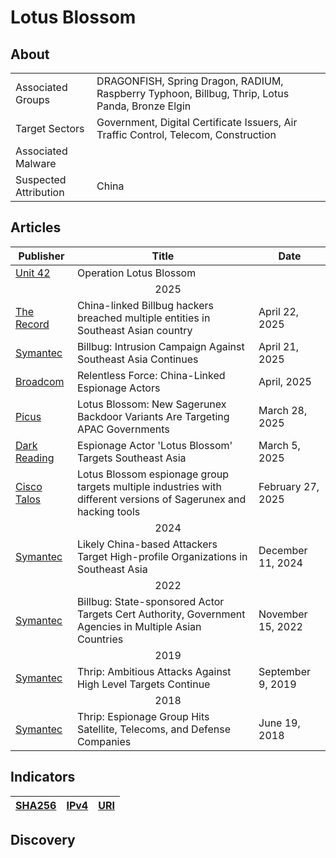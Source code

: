<h1>Lotus Blossom</h1>

<h2>About</h2>
<table>
  <tr>
    <td>Associated Groups</td>
    <td>DRAGONFISH, Spring Dragon, RADIUM, Raspberry Typhoon, Billbug, Thrip, Lotus Panda, Bronze Elgin</td>
  </tr>
  <tr>
    <td>Target Sectors</td>
    <td>Government, Digital Certificate Issuers, Air Traffic Control, Telecom, Construction</td>
  </tr>
  <tr>
    <td>Associated Malware</td>
    <td></td>
  </tr>
  <tr>
    <td>Suspected Attribution</td>
    <td>China</td>
  </tr>
</table>


<h2>Articles</h2>
<table>
  <thead>
    <tr>
      <th>Publisher</th>
      <th>Title</th>
      <th>Date</th>
    </tr>
  </thead>
  <tbody>
    <tr>
      <td>
        <a href="https://www.paloaltonetworks.com/apps/pan/public/downloadResource?pagePath=/content/pan/en_US/resources/research/unit42-operation-lotus-blossom">Unit 42</a>
      </td>
      <td>Operation Lotus Blossom</td>
      <td></td>
    </tr>
    <tr>
      <td colspan="100" align="center">2025</td>
    </tr>
    <tr>
      <td>
        <a href="https://therecord.media/billbug-china-linked-apt-southeast-asian-country-multiple-orgs-hacked">The Record</a>
      </td>
      <td>China-linked Billbug hackers breached multiple entities in Southeast Asian country</td>
      <td>April 22, 2025</td>
    </tr>
    <tr>
      <td>
        <a href="https://www.security.com/threat-intelligence/billbug-china-espionage">Symantec</a>
      </td>
      <td>Billbug: Intrusion Campaign Against Southeast Asia Continues</td>
      <td>April 21, 2025</td>    
    </tr>
    <tr>
      <td>
        <a href="https://sed-cms.broadcom.com/system/files/threat-hunter-whitepaper/2025-04/2025_04_ChinaLinked_Espionage_Actors.pdf">Broadcom</a>
      </td>
      <td>Relentless Force: China-Linked Espionage Actors</td>
      <td>April, 2025</td>
    </tr>
    <tr>
      <td>
        <a href="https://www.picussecurity.com/resource/blog/lotus-blossom">Picus</a>
      </td>
      <td>Lotus Blossom: New Sagerunex Backdoor Variants Are Targeting APAC Governments</td>
      <td>March 28, 2025</td>
    </tr>
    <tr>
      <td>
        <a href="https://www.darkreading.com/threat-intelligence/espionage-lotus-blossom-south-east-asia">Dark Reading</a>
      </td>
      <td>Espionage Actor 'Lotus Blossom' Targets Southeast Asia</td>
      <td>March 5, 2025</td>
    </tr>
    <tr>
      <td>
        <a href="https://blog.talosintelligence.com/lotus-blossom-espionage-group/">Cisco Talos</a>
      </td>
      <td>Lotus Blossom espionage group targets multiple industries with different versions of Sagerunex and hacking tools</td>
      <td>February 27, 2025</td>
    </tr>
    <tr>
      <td colspan="100" align="center">2024</td>
    </tr>
    <tr>
      <td>
        <a href="https://www.security.com/threat-intelligence/china-southeast-asia-espionage">Symantec</a>
      </td>
      <td>Likely China-based Attackers Target High-profile Organizations in Southeast Asia</td>
      <td>December 11, 2024</td>
    </tr>
    <tr>
      <td colspan="100" align="center">2022</td>
    </tr>
    <tr>
      <td>
        <a href="https://www.security.com/threat-intelligence/espionage-asia-governments-cert-authority">Symantec</a>
      </td>
      <td>Billbug: State-sponsored Actor Targets Cert Authority, Government Agencies in Multiple Asian Countries</td>
      <td>November 15, 2022</td>
    </tr>
    <tr>
      <td colspan="100" align="center">2019</td>
    </tr>
    <tr>
      <td>
        <a href="https://www.security.com/threat-intelligence/thrip-apt-south-east-asia">Symantec</a>
      </td>
      <td>Thrip: Ambitious Attacks Against High Level Targets Continue</td>
      <td>September 9, 2019</td>
    </tr>
    <tr>
      <td colspan="100" align="center">2018</td>
    </tr>
    <tr>
      <td>
        <a href="https://www.security.com/threat-intelligence/thrip-hits-satellite-telecoms-defense-targets">Symantec</a>
      </td>
      <td>Thrip: Espionage Group Hits Satellite, Telecoms, and Defense Companies</td>
      <td>June 19, 2018</td>
    </tr>
  </tbody>
</table>


<h2>Indicators</h2>
<table>
  <thead>
    <tr>
      <th>
        <a href="https://github.com/PudgyDragon/Threat-Intel/blob/main/All/Lotus%20Blossom/samples.sha256">SHA256</a>
      </th>
      <th>
        <a href="https://github.com/PudgyDragon/Threat-Intel/blob/main/All/Lotus%20Blossom/IPv4.txt">IPv4</a>
      </th>
      <th>
        <a href="https://github.com/PudgyDragon/Threat-Intel/blob/main/All/Lotus%20Blossom/uri.txt">URI</a>
      </th>
    </tr>
  </thead>
</table>


<h2>Discovery</h2>

